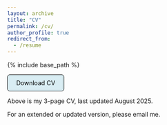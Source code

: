 ```yaml
---
layout: archive
title: "CV"
permalink: /cv/
author_profile: true
redirect_from:
  - /resume
---
```


{% include base_path %}

<a href="https://pourdamghani.net/_pages/Arash_Pourdamghani_CV.pdf" style="display:inline-block;padding:10px 20px;border:1px solid #000;border-radius:6px;text-decoration:none;background-color:#D9EDF3;color:#000;">Download CV</a>

Above is my 3-page CV, last updated August 2025.

For an extended or updated version, please email me.

